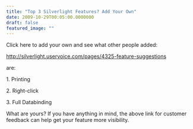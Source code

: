 ```yaml
---
title: "Top 3 Silverlight Features? Add Your Own"
date: 2009-10-29T00:05:00.0000000
draft: false
featured_image: ""
---
```


<p>Click here to add your own and see what other people added:</p>
<p><a href="http://silverlight.uservoice.com/pages/4325-feature-suggestions">http://silverlight.uservoice.com/pages/4325-feature-suggestions</a></p>
<p>are:</p>
<p>1. Printing</p>
<p>2. Right-click</p>
<p>3. Full Databinding</p>
<p>What are yours? If you have anything in mind, the above link for customer feedback can help get your feature more visibility.&nbsp;</p>
<p>&nbsp;</p>